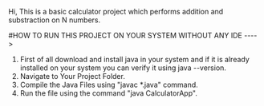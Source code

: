 Hi, This is a basic calculator project which performs addition and substraction on N numbers.

#HOW TO RUN THIS PROJECT ON YOUR SYSTEM WITHOUT ANY IDE ---->
1. First of all download and install java in your system and if it is already installed on your system you can verify it using java --version.
2. Navigate to Your Project Folder.
3. Compile the Java Files using "javac *.java" command.
4. Run the file using the command "java CalculatorApp".
